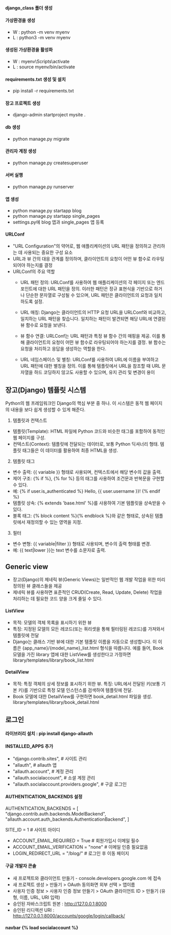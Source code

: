 #### django_class 폴더 생성
#### 가상환경을 생성
- W : python -m venv myenv
- L : python3 -m venv myenv
#### 생성된 가상환경을 활성화
- W : myenv\Scripts\activate
- L : source myenv/bin/activate
#### requirements.txt 생성 및 설치
- pip install -r requirements.txt
#### 장고 프로젝트 생성
- django-admin startproject mysite .
#### db 생성
- python manage.py migrate
#### 관리자 계정 생성
- python manage.py createsuperuser
#### 서버 실행
- python manage.py runserver 
#### 앱 생성
- python manage.py startapp blog
- python manage.py startapp single_pages
- settings.py에 blog 앱과 single_pages 앱 등록
#### URLConf
- "URL Configuration"의 약어로, 웹 애플리케이션의 URL 패턴을 정의하고 관리하는 데 사용되는 중요한 구성 요소
-  URL과 뷰 간의 대응 관계를 정의하며, 클라이언트의 요청이 어떤 뷰 함수로 라우팅되어야 하는지를 결정
- URLConf의 주요 역할    
    - URL 패턴 정의: URLConf를 사용하여 웹 애플리케이션의 각 페이지 또는 엔드포인트에 대한 URL 패턴을 정의. 이러한 패턴은 정규 표현식을 기반으로 하거나 단순한 문자열로 구성될 수 있으며, URL 패턴은 클라이언트의 요청과 일치하도록 설정.

    - URL 매칭: Django는 클라이언트의 HTTP 요청 URL을 URLConf와 비교하고, 일치하는 URL 패턴을 찾습니다. 일치하는 패턴이 발견되면 해당 URL에 연결된 뷰 함수로 요청을 보낸다.

    - 뷰 함수 연결: URLConf는 URL 패턴과 특정 뷰 함수 간의 매핑을 제공. 이를 통해 클라이언트의 요청이 어떤 뷰 함수로 라우팅되어야 하는지를 결정. 뷰 함수는 요청을 처리하고 응답을 생성하는 역할을 한다.

    - URL 네임스페이스 및 별칭: URLConf를 사용하여 URL에 이름을 부여하고 URL 패턴에 대한 별칭을 정의. 이를 통해 템플릿에서 URL을 참조할 때 URL 문자열을 하드 코딩하지 않고도 사용할 수 있으며, 유지 관리 및 변경이 용이

## 장고(Django) 템플릿 시스템
Python의 웹 프레임워크인 Django의 핵심 부분 중 하나. 이 시스템은 동적 웹 페이지의 내용을 보다 쉽게 생성할 수 있게 해준다. 

1. 템플릿과 컨텍스트
- 템플릿(Template): HTML 파일에 Python 코드와 비슷한 태그를 포함하여 동적인 웹 페이지를 구성.
- 컨텍스트(Context): 템플릿에 전달되는 데이터로, 보통 Python 딕셔너리 형태. 템플릿 태그들은 이 데이터를 활용하여 최종 HTML을 생성.
2. 템플릿 태그
- 변수 출력: {{ variable }} 형태로 사용되며, 컨텍스트에서 해당 변수의 값을 출력.
- 제어 구조: {% if %}, {% for %} 등의 태그를 사용하여 조건문과 반복문을 구현할 수 있다.
- 예: {% if user.is_authenticated %} Hello, {{ user.username }}! {% endif %}
- 템플릿 상속: {% extends 'base.html' %}를 사용하여 기본 템플릿을 상속받을 수 있다.
- 블록 태그: {% block content %}{% endblock %}와 같은 형태로, 상속된 템플릿에서 재정의할 수 있는 영역을 지정.
3. 필터
- 변수 변형: {{ variable|filter }} 형태로 사용되며, 변수의 출력 형태를 변경.
- 예: {{ text|lower }}는 text 변수를 소문자로 출력.

## Generic view
- 장고(Django)의 제네릭 뷰(Generic Views)는 일반적인 웹 개발 작업을 위한 미리 정의된 뷰 클래스들을 제공
- 제네릭 뷰를 사용하면 표준적인 CRUD(Create, Read, Update, Delete) 작업을 처리하는 데 필요한 코드 양을 크게 줄일 수 있다.

#### ListView
- 목적: 모델의 객체 목록을 표시하기 위한 뷰
- 특징: 지정된 모델의 모든 레코드(또는 쿼리셋을 통해 필터링된 레코드)를 가져와서 템플릿에 전달
- Django는 클래스 기반 뷰에 대한 기본 템플릿 이름을 자동으로 생성합니다. 이 이름은 {app_name}/{model_name}_list.html 형식을 따릅니다. 예를 들어, Book 모델을 가진 library 앱에 대한 ListView를 생성한다고 가정하면 library/templates/library/book_list.html

#### DetailView 
- 목적: 특정 객체의 상세 정보를 표시하기 위한 뷰. 특징: URL에서 전달된 키(보통 기본 키)를 기반으로 특정 모델 인스턴스를 검색하여 템플릿에 전달. 
- Book 모델에 대한 DetailView를 구현하면 book_detail.html 파일을 생성.
library/templates/library/book_detail.html

## 로그인

#### 라이브러리 설치 : pip install django-allauth
#### INSTALLED_APPS 추가
- "django.contrib.sites", # 사이트 관리
- "allauth", # allauth 앱
- "allauth.account", # 계정 관리
- "allauth.socialaccount", # 소셜 계정 관리
- "allauth.socialaccount.providers.google", # 구글 로그인

#### AUTHENTICATION_BACKENDS 설정
AUTHENTICATION_BACKENDS = [
"django.contrib.auth.backends.ModelBackend", 
"allauth.account.auth_backends.AuthenticationBackend", ] 

SITE_ID = 1 # 사이트 아이디

- ACCOUNT_EMAIL_REQUIRED = True # 회원가입시 이메일 필수 
- ACCOUNT_EMAIL_VERIFICATION = "none" # 이메일 인증 필요없음 
- LOGIN_REDIRECT_URL = "/blog/" # 로그인 후 이동 페이지

#### 구글 개발자 콘솔
- 새 프로젝트와 클라이언트 만들기 - console.developers.google.com 에 접속
- 새 프로젝트 생성 > 만들기 > OAuth 동의화면 외부 선택 > 앱이름
- 사용자 인증 정보 > 사용자 인증 정보 만들기 > OAuth 클라이언트 ID > 만들기 (유형, 이름, URL, URI 입력)
- 승인된 자바스크립트 원본 : http://127.0.0.1:8000
- 승인된 리디렉션 URI : http://127.0.0.1:8000/accounts/google/login/callback/

#### navbar {% load socialaccount %}